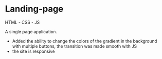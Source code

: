 # Landing-page

HTML - CSS - JS

<p>A single page application.</p>
<ul>
  <li>Added the ability to change the colors of the gradient in the background with multiple buttons, the transition was made smooth with JS</li>
  <li>the site is responsive</li>
</ul>
